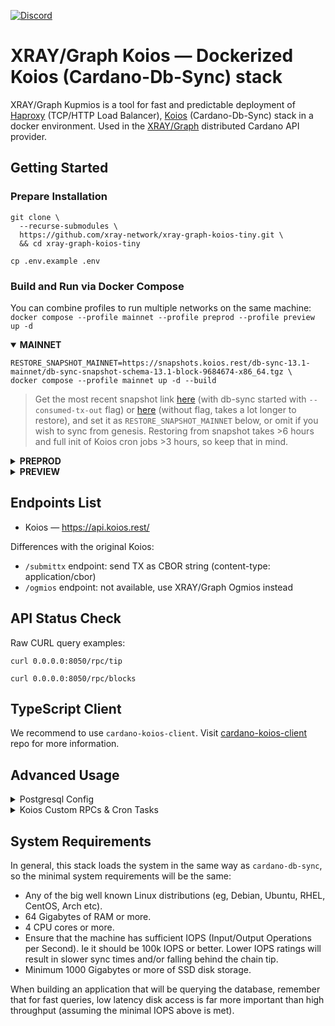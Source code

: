 <a href="https://discord.gg/WhZmm46APN"><img alt="Discord" src="https://img.shields.io/discord/852538978946383893?style=for-the-badge&logo=discord&label=Discord&labelColor=%231940ED&color=%233FCB9B"></a>

# XRAY/Graph Koios — Dockerized Koios (Cardano-Db-Sync) stack

XRAY/Graph Kupmios is a tool for fast and predictable deployment of [Haproxy](https://www.haproxy.org/) (TCP/HTTP Load Balancer), [Koios](https://koios.rest/) (Cardano-Db-Sync) stack in a docker environment. Used in the [XRAY/Graph](https://xray.app/) distributed Cardano API provider.

## Getting Started
### Prepare Installation

``` console
git clone \
  --recurse-submodules \
  https://github.com/xray-network/xray-graph-koios-tiny.git \
  && cd xray-graph-koios-tiny
```
``` console
cp .env.example .env
```
  
### Build and Run via Docker Compose

You can combine profiles to run multiple networks on the same machine: `docker compose --profile mainnet --profile preprod --profile preview up -d`

<details open>
  <summary><b>MAINNET</b></summary>


``` console
RESTORE_SNAPSHOT_MAINNET=https://snapshots.koios.rest/db-sync-13.1-mainnet/db-sync-snapshot-schema-13.1-block-9684674-x86_64.tgz \
docker compose --profile mainnet up -d --build
```

> Get the most recent snapshot link [here](https://snapshots.koios.rest/dbsync-13.2-mainnet/) (with db-sync started with `--consumed-tx-out` flag) or [here](https://update-cardano-mainnet.iohk.io/cardano-db-sync/index.html#13.1/) (without flag, takes a lot longer to restore), and set it as `RESTORE_SNAPSHOT_MAINNET` below, or omit if you wish to sync from genesis. Restoring from snapshot takes >6 hours and full init of Koios cron jobs >3 hours, so keep that in mind. 

</details>
  
<details>
  <summary><b>PREPROD</b></summary>

``` console
docker compose --profile preprod up -d --build
```

</details>
  
<details>
  <summary><b>PREVIEW</b></summary>

``` console
docker compose --profile preview up -d --build
```

</details>


## Endpoints List
  
* Koios — https://api.koios.rest/

Differences with the original Koios:

* `/submittx` endpoint: send TX as CBOR string (content-type: application/cbor)
* `/ogmios` endpoint: not available, use XRAY/Graph Ogmios instead

## API Status Check
  
Raw CURL query examples:
  
``` console
curl 0.0.0.0:8050/rpc/tip
```
``` console
curl 0.0.0.0:8050/rpc/blocks
```
  
## TypeScript Client
  
We recommend to use `cardano-koios-client`. Visit [cardano-koios-client](https://github.com/xray-network/cardano-koios-client) repo for more information.
  
## Advanced Usage
 
<details>
  <summary>Postgresql Config</summary>
  
Config file (see end of file): [postgresql.conf](https://github.com/xray-network/xray-graph-output/blob/main/config/postgresql/postgresql.conf)<br/>
Use https://pgtune.leopard.in.ua/ to tune the database settings

</details>

<details>
  <summary>Koios Custom RPCs & Cron Tasks</summary>

Place the `.sql` files in the `koios-tiny/extra-rpc` folder to register with Postgrest. Then rebuild the `koios-tiny-{network}` container. Read more at https://postgrest.org/en/stable/references/api.html

Place the .sh files in `koios-tiny/extra-cron-jobs` and edit the `koios-tiny/cron-schedule`. Then rebuild the `koios-tiny-{network}` container.

Rebuild: `docker compose up -d --build --force-recreate koios-tiny-{network}`.
  
</details>

## System Requirements
  
In general, this stack loads the system in the same way as `cardano-db-sync`, so the minimal system requirements will be the same:

* Any of the big well known Linux distributions (eg, Debian, Ubuntu, RHEL, CentOS, Arch etc).
* 64 Gigabytes of RAM or more.
* 4 CPU cores or more.
* Ensure that the machine has sufficient IOPS (Input/Output Operations per Second). Ie it should be 100k IOPS or better. Lower IOPS ratings will result in slower sync times and/or falling behind the chain tip.
* Minimum 1000 Gigabytes or more of SSD disk storage.
  
When building an application that will be querying the database, remember that for fast queries, low latency disk access is far more important than high throughput (assuming the minimal IOPS above is met).

